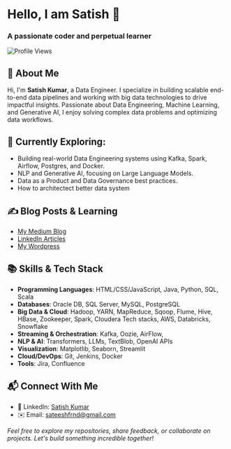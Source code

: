 <h1 >Hello, I am Satish 👋 </h1>
<h3>A passionate coder and perpetual learner</h3> 

![Profile Views](https://komarev.com/ghpvc/?username=sateeshfrnd&label=Profile+Views&color=blueviolet)

## 🔹 About Me
Hi, I'm **Satish Kumar**, a Data Engineer. I specialize in building scalable end-to-end data pipelines and working with big data technologies to drive impactful insights. Passionate about Data Engineering, Machine Learning, and Generative AI, I enjoy solving complex data problems and optimizing data workflows.

## 🚀 Currently Exploring:
- Building real-world Data Engineering systems using Kafka, Spark, Airflow, Postgres, and Docker.
- NLP and Generative AI, focusing on Large Language Models.
- Data as a Product and Data Governance best practices.
- How to architectect better data system

## ✍️ Blog Posts & Learning
- [My Medium Blog](https://medium.com/@sateeshfrnf)
- [LinkedIn Articles](https://www.linkedin.com/in/satish-kumar-2b198018/recent-activity/all/)
- [My Wordpress](www.bigdataplaybook.wordpress.com)

## 📚 Skills & Tech Stack
- **Programming Languages**: HTML/CSS/JavaScript, Java, Python, SQL, Scala
- **Databases**: Oracle DB, SQL Server, MySQL, PostgreSQL
- **Big Data & Cloud**: Hadoop, YARN, MapReduce, Sqoop, Flume, Hive, HBase, Zookeeper, Spark, Cloudera Tech stacks, AWS, Databricks, Snowflake
- **Streaming & Orchestration**: Kafka, Oozie, AirFlow,
- **NLP & AI**: Transformers, LLMs, TextBlob, OpenAI APIs
- **Visualization**: Matplotlib, Seaborn, Streamlit
- **Cloud/DevOps**: Git, Jenkins, Docker
- **Tools**: Jira, Confluence

## 📬 Connect With Me
- 💼 LinkedIn: [Satish Kumar](https://www.linkedin.com/in/satish-kumar-2b198018)
- ✉️ Email: [sateeshfrnd@gmail.com](mailto:sateeshfrnd@gmail.com)





*Feel free to explore my repositories, share feedback, or collaborate on projects. Let's build something incredible together!*

<!---
sateeshfrnd/sateeshfrnd is a ✨ special ✨ repository because its `README.md` (this file) appears on your GitHub profile.
You can click the Preview link to take a look at your changes.
--->
